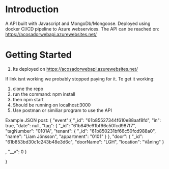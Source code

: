 # Introduction 
A API built with Javascript and MongoDb/Mongoose. Deployed using docker CI/CD pipeline to Azure webservices.
The API can be reached on: https://acosadorwebapi.azurewebsites.net/

# Getting Started
1. Its deployed on https://acosadorwebapi.azurewebsites.net/

If link isnt working we probably stopped paying for it.
To get it working:
1. clone the repo
2. run the command: npm install
3. then npm start
4. Should be running on localhost:3000
5. Use postman or similiar program to use the API


Example JSON post:
    {
        "event":{
        "_id": "61b85527344f610e88aaf8fd",
        "in": true,
        "date": null,
        "tag": {
            "_id": "61b849e91bf66c50fcd987f7",
            "tagNumber": "0101A",
            "tenant": 
            {
                "_id": "61b850231bf66c50fcd988a0",
                 "name": "Liam Jönsson",
                     "appartment": "0101"
            }
        },
        "door": {
            "_id": "61b853bd30c1c243b48e3d6c",
             "doorName": "LGH",
              "location": "Våning"
        }
            
,
        "__v": 0
    }
    
}
    
